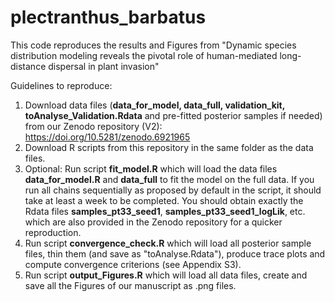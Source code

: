# plectranthus_barbatus
This code reproduces the results and Figures from "Dynamic species distribution modeling reveals the pivotal role of human-mediated long-distance dispersal in plant invasion"

Guidelines to reproduce:
1) Download data files (**data_for_model, data_full, validation_kit, toAnalyse_Validation.Rdata** and pre-fitted posterior samples if needed) from our Zenodo repository (V2): https://doi.org/10.5281/zenodo.6921965
2) Download R scripts from this repository in the same folder as the data files.
3) Optional: Run script **fit_model.R** which will load the data files **data_for_model.R** and **data_full** to fit the model on the full data. If you run all chains sequentially as proposed by default in the script, it should take at least a week to be completed. You should obtain exactly the Rdata files **samples_pt33_seed1**, **samples_pt33_seed1_logLik**, etc. which are also provided in the Zenodo repository for a quicker reproduction.  
4) Run script **convergence_check.R** which will load all posterior sample files, thin them (and save as "toAnalyse.Rdata"), produce trace plots and compute convergence criterions (see Appendix S3).
5) Run script **output_Figures.R** which will load all data files, create and save all the Figures of our manuscript as .png files.
